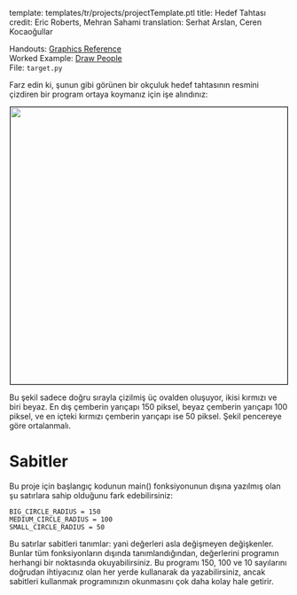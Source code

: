 template: templates/tr/projects/projectTemplate.ptl
title: Hedef Tahtası
credit: Eric Roberts, Mehran Sahami
translation: Serhat Arslan, Ceren Kocaoğullar

Handouts: [Graphics Reference]({{pathToRoot}}tr/resources/graphics.html)<br/>
Worked Example: [Draw People]({{pathToRoot}}tr/projects/drawpeople.html)<br/>
File: `target.py`

Farz edin ki, şunun gibi görünen bir okçuluk hedef tahtasının resmini çizdiren bir program ortaya koymanız için işe alındınız:

<center>
  <img style="width:500px;border: 1px solid #000000" src="{{pathToRoot}}img/projects/target/target.png">
</center>

Bu şekil sadece doğru sırayla çizilmiş üç ovalden oluşuyor, ikisi kırmızı ve biri beyaz. En dış çemberin yarıçapı 150 piksel, beyaz çemberin yarıçapı 100 piksel, ve en içteki kırmızı çemberin yarıçapı ise 50 piksel. Şekil pencereye göre ortalanmalı.

# Sabitler

Bu proje için başlangıç kodunun main() fonksiyonunun dışına yazılmış olan şu satırlara sahip olduğunu fark edebilirsiniz:

```
BIG_CIRCLE_RADIUS = 150
MEDIUM_CIRCLE_RADIUS = 100
SMALL_CIRCLE_RADIUS = 50
```

Bu satırlar sabitleri tanımlar: yani değerleri asla değişmeyen değişkenler. Bunlar tüm fonksiyonların dışında tanımlandığından, değerlerini programın herhangi bir noktasında okuyabilirsiniz. Bu programı 150, 100 ve 10 sayılarını doğrudan ihtiyacınız olan her yerde kullanarak da yazabilirsiniz, ancak sabitleri kullanmak programınızın okunmasını çok daha kolay hale getirir.

